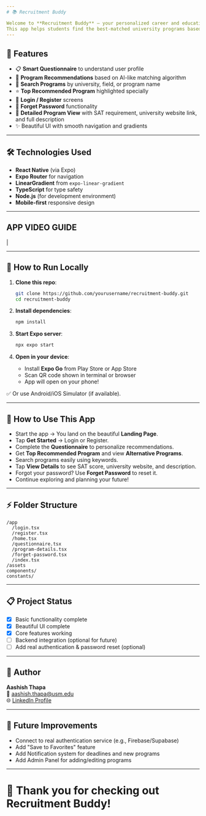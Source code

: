 ```yaml
---
# 📚 Recruitment Buddy

Welcome to **Recruitment Buddy** — your personalized career and education recommendation app! 🚀  
This app helps students find the best-matched university programs based on their interests, career goals, learning style, and location preferences.
---
```


## 🌟 Features

- 📋 **Smart Questionnaire** to understand user profile
- 🎯 **Program Recommendations** based on AI-like matching algorithm
- 🔎 **Search Programs** by university, field, or program name
- ⭐ **Top Recommended Program** highlighted specially
- 🔐 **Login / Register** screens
- 🔑 **Forget Password** functionality
- 📄 **Detailed Program View** with SAT requirement, university website link, and full description
- ✨ Beautiful UI with smooth navigation and gradients

---

## 🛠️ Technologies Used

- **React Native** (via Expo)
- **Expo Router** for navigation
- **LinearGradient** from `expo-linear-gradient`
- **TypeScript** for type safety
- **Node.js** (for development environment)
- **Mobile-first** responsive design

---

## APP VIDEO GUIDE

|

---

## 🚀 How to Run Locally

1. **Clone this repo**:

   ```bash
   git clone https://github.com/yourusername/recruitment-buddy.git
   cd recruitment-buddy
   ```

2. **Install dependencies**:

   ```bash
   npm install
   ```

3. **Start Expo server**:

   ```bash
   npx expo start
   ```

4. **Open in your device**:
   - Install **Expo Go** from Play Store or App Store
   - Scan QR code shown in terminal or browser
   - App will open on your phone!

✅ Or use Android/iOS Simulator (if available).

---

## 🧭 How to Use This App

- Start the app → You land on the beautiful **Landing Page**.
- Tap **Get Started** → Login or Register.
- Complete the **Questionnaire** to personalize recommendations.
- Get **Top Recommended Program** and view **Alternative Programs**.
- Search programs easily using keywords.
- Tap **View Details** to see SAT score, university website, and description.
- Forgot your password? Use **Forget Password** to reset it.
- Continue exploring and planning your future!

---

## ⚡ Folder Structure

```plaintext
/app
  /login.tsx
  /register.tsx
  /home.tsx
  /questionnaire.tsx
  /program-details.tsx
  /forget-password.tsx
  /index.tsx
/assets
components/
constants/
```

---

## 📋 Project Status

- [x] Basic functionality complete
- [x] Beautiful UI complete
- [x] Core features working
- [ ] Backend integration (optional for future)
- [ ] Add real authentication & password reset (optional)

---

## 👤 Author

**Aashish Thapa**  
📧 [aashish.thapa@usm.edu](mailto:aashish.thapa@usm.edu)  
🌐 [LinkedIn Profile](#)

---

## 📢 Future Improvements

- Connect to real authentication service (e.g., Firebase/Supabase)
- Add "Save to Favorites" feature
- Add Notification system for deadlines and new programs
- Add Admin Panel for adding/editing programs

---

# 🚀 Thank you for checking out Recruitment Buddy!

